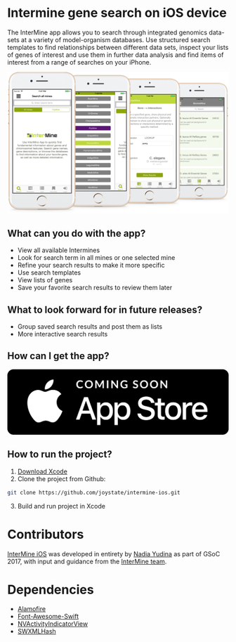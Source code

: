 # Intermine gene search on iOS device

The InterMine app allows you to search through integrated genomics data-sets at a variety of model-organism databases. Use structured search templates to find relationships between different data sets, inspect your lists of genes of interest and use them in further data analysis and find items of interest from a range of searches on your iPhone.

![screenshots](assets/images/phones.png)

## What can you do with the app?
* View all available Intermines
* Look for search term in all mines or one selected mine
* Refine your search results to make it more specific
* Use search templates
* View lists of genes
* Save your favorite search results to review them later

## What to look forward for in future releases?
* Group saved search results and post them as lists
* More interactive search results

## How can I get the app?
![coming soon](assets/images/soon.png)

## How to run the project?
1. [Download Xcode](https://itunes.apple.com/us/app/xcode/id497799835?mt=12)
2. Clone the project from Github:
```bash
git clone https://github.com/joystate/intermine-ios.git
```
3. Build and run project in Xcode

# Contributors
[InterMine iOS](https://github.com/intermine/intermine-ios) was developed in entirety by [Nadia Yudina](https://github.com/joystate) as part of GSoC 2017, with input and guidance from the [InterMine team](https://github.com/intermine).

# Dependencies
* [Alamofire](https://github.com/Alamofire/Alamofire)
* [Font-Awesome-Swift](https://github.com/thii/FontAwesome.swift)
* [NVActivityIndicatorView](https://github.com/ninjaprox/NVActivityIndicatorView)
* [SWXMLHash](https://github.com/drmohundro/SWXMLHash)

